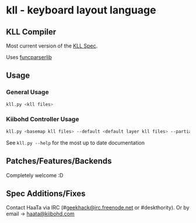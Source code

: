 kll - keyboard layout language
==============================

KLL Compiler
------------

Most current version of the [KLL Spec](http://input.club/kll).

Uses [funcparserlib](https://code.google.com/p/funcparserlib/)


Usage
-----

### General Usage

```bash
kll.py <kll files>
```

### Kiibohd Controller Usage

```bash
kll.py <basemap kll files> --default <default layer kll files> --partial <partial layer 1 kll files> --partial <partial layer 2 kll files> --backend kiibohd --templates templates/kiibohdKeymap.h templates/kiibohdDefs.h --outputs generatedKeymap.h kll_defs.h
```

See `kll.py --help` for the most up to date documentation


Patches/Features/Backends
-------------------------

Completely welcome :D


Spec Additions/Fixes
--------------------

Contact HaaTa via IRC (#geekhack@irc.freenode.net or #deskthority).
Or by email -> haata@kiibohd.com

